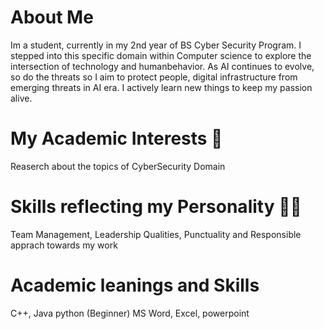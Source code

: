 # About Me 
Im a student, currently in my 2nd year of BS Cyber Security Program. I stepped into this specific domain within Computer science to explore the intersection of technology and humanbehavior. As AI continues to evolve, so do the threats so I aim to protect people, digital infrastructure from emerging threats in AI era. I actively learn new things to keep my passion alive.
# My Academic Interests 📖
Reaserch about the topics of CyberSecurity Domain
# Skills reflecting my Personality 🧍‍♀️
Team Management,
Leadership Qualities,
Punctuality and
Responsible apprach towards my work
# Academic leanings and Skills 
C++, Java
python (Beginner)
MS Word, Excel, powerpoint
